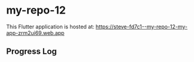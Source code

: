 # my-repo-12

This Flutter application is hosted at: https://steve-fd7c1--my-repo-12-my-app-zrm2ui69.web.app

## Progress Log
